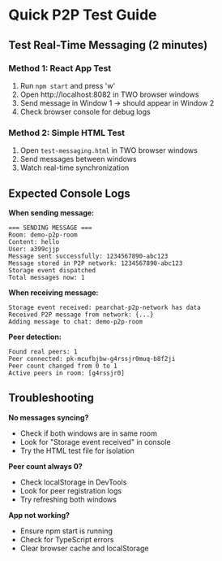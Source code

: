 # Quick P2P Test Guide

## Test Real-Time Messaging (2 minutes)

### Method 1: React App Test
1. Run `npm start` and press 'w'
2. Open http://localhost:8082 in TWO browser windows
3. Send message in Window 1 -> should appear in Window 2
4. Check browser console for debug logs

### Method 2: Simple HTML Test  
1. Open `test-messaging.html` in TWO browser windows
2. Send messages between windows
3. Watch real-time synchronization

## Expected Console Logs

**When sending message:**
```
=== SENDING MESSAGE ===
Room: demo-p2p-room
Content: hello
User: a399cjjp
Message sent successfully: 1234567890-abc123
Message stored in P2P network: 1234567890-abc123
Storage event dispatched
Total messages now: 1
```

**When receiving message:**
```
Storage event received: pearchat-p2p-network has data
Received P2P message from network: {...}
Adding message to chat: demo-p2p-room
```

**Peer detection:**
```
Found real peers: 1
Peer connected: pk-mcufbjbw-g4rssjr0muq-b8f2ji
Peer count changed from 0 to 1
Active peers in room: [g4rssjr0]
```

## Troubleshooting

**No messages syncing?**
- Check if both windows are in same room
- Look for "Storage event received" in console
- Try the HTML test file for isolation

**Peer count always 0?**
- Check localStorage in DevTools
- Look for peer registration logs
- Try refreshing both windows

**App not working?**
- Ensure npm start is running
- Check for TypeScript errors
- Clear browser cache and localStorage